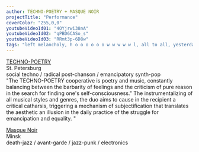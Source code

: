 ```yaml
---
author: TECHNO-POETRY + MASQUE NOIR
projectTitle: "Performance"
coverColor: "255,0,0"
youtubeVideoId01: "4OYjrwi38nA"
youtubeVideoId02: "qPBD6CASo_s"
youtubeVideoId03: "RRmt3p-6D8w"
tags: "left melancholy, h o o o o o o w w w w w l, all to all, yesterday's unalienated celebration, coincidance, joy acceleration, political dancefloor" 
---
```

[TECHNO-POETRY][1]  
St. Petersburg  
social techno / radical post-chanson / emancipatory synth-pop  
"The TECHNO-POETRY cooperative is poetry and music, constantly balancing between the barbarity of feelings and the criticism of pure reason in the search for finding one's self-consciousness." The instrumentalizing of all musical styles and genres, the duo aims to cause in the recipient a critical catharsis, triggering a mechanism of subjectification that translates the aesthetic an illusion in the daily practice of the struggle for emancipation and equality. "


[Masque Noir][2]  
Minsk  
death-jazz / avant-garde / jazz-punk / electronics

[1]:	https://soundcloud.com/tehno-poezia
[2]:	https://soundcloud.com/death-jazz
